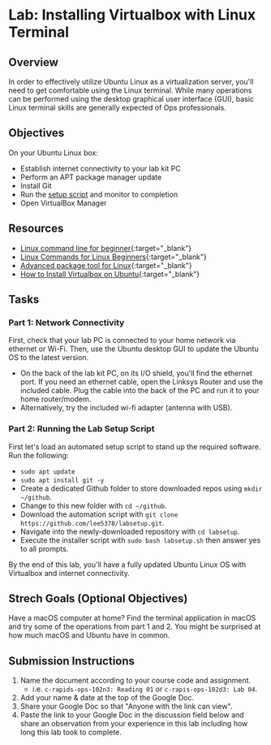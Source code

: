 # Lab: Installing Virtualbox with Linux Terminal 

## Overview

In order to effectively utilize Ubuntu Linux as a virtualization server, you'll need to get comfortable using the Linux terminal. While many operations can be performed using the desktop graphical user interface (GUI), basic Linux terminal skills are generally expected of Ops professionals.

## Objectives

On your Ubuntu Linux box:
- Establish internet connectivity to your lab kit PC
- Perform an APT package manager update
- Install Git
- Run the [setup script](https://github.com/lee5378/labsetup) and monitor to completion
- Open VirtualBox Manager

## Resources

- [Linux command line for beginner](https://ubuntu.com/tutorials/command-line-for-beginners#1-overview){:target="_blank"}
- [Linux Commands for Linux Beginners](https://www.howtouselinux.com/post/linux-commands-for-linux-beginners-cheat-sheet){:target="_blank"}
- [Advanced package tool for Linux](https://www.poftut.com/what-is-apt-advanced-package-tool-for-linux/){:target="_blank"}
- [How to Install Virtualbox on Ubuntu](https://itsfoss.com/install-virtualbox-ubuntu/){:target="_blank"}

## Tasks

### Part 1: Network Connectivity

First, check that your lab PC is connected to your home network via ethernet or Wi-Fi. Then, use the Ubuntu desktop GUI to update the Ubuntu OS to the latest version.
- On the back of the lab kit PC, on its I/O shield, you'll find the ethernet port. If you need an ethernet cable, open the Linksys Router and use the included cable. Plug the cable into the back of the PC and run it to your home router/modem.
- Alternatively, try the included wi-fi adapter (antenna with USB).

### Part 2: Running the Lab Setup Script

First let's load an automated setup script to stand up the required software. Run the following:
- `sudo apt update`
- `sudo apt install git -y`
- Create a dedicated Github folder to store downloaded repos using `mkdir ~/github`.
- Change to this new folder with `cd ~/github`.
- Download the automation script with `git clone https://github.com/lee5378/labsetup.git`.
- Navigate into the newly-downloaded repository with `cd labsetup`.
- Execute the installer script with `sudo bash labsetup.sh` then answer yes to all prompts.

By the end of this lab, you'll have a fully updated Ubuntu Linux OS with Virtualbox and internet connectivity.

## Strech Goals (Optional Objectives)

Have a macOS computer at home? Find the terminal application in macOS and try some of the operations from part 1 and 2. You might be surprised at how much macOS and Ubuntu have in common.

## Submission Instructions

1. Name the document according to your course code and assignment.
   - i.e. `c-rapids-ops-102n3: Reading 01` or `c-rapis-ops-102d3: Lab 04`.
1. Add your name & date at the top of the Google Doc.
1. Share your Google Doc so that "Anyone with the link can view".
1. Paste the link to your Google Doc in the discussion field below and share an observation from your experience in this lab including how long this lab took to complete.
